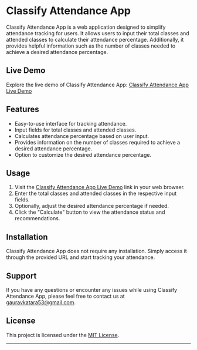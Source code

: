 

# Classify Attendance App

Classify Attendance App is a web application designed to simplify attendance tracking for users. It allows users to input their total classes and attended classes to calculate their attendance percentage. Additionally, it provides helpful information such as the number of classes needed to achieve a desired attendance percentage.

## Live Demo

Explore the live demo of Classify Attendance App: [Classify Attendance App Live Demo](https://classifyjsr.netlify.app)

## Features

- Easy-to-use interface for tracking attendance.
- Input fields for total classes and attended classes.
- Calculates attendance percentage based on user input.
- Provides information on the number of classes required to achieve a desired attendance percentage.
- Option to customize the desired attendance percentage.

## Usage

1. Visit the [Classify Attendance App Live Demo](https://classifyjsr.netlify.app) link in your web browser.
2. Enter the total classes and attended classes in the respective input fields.
3. Optionally, adjust the desired attendance percentage if needed.
4. Click the "Calculate" button to view the attendance status and recommendations.

## Installation

Classify Attendance App does not require any installation. Simply access it through the provided URL and start tracking your attendance.

## Support

If you have any questions or encounter any issues while using Classify Attendance App, please feel free to contact us at gauravkatara53@gmail.com.

## License

This project is licensed under the [MIT License](LICENSE).

---

